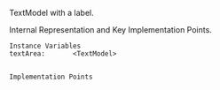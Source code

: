 TextModel with a label.

Internal Representation and Key Implementation Points.

    Instance Variables
	textArea:		<TextModel>


    Implementation Points